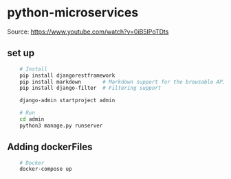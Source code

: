 # python-microservices

Source: <https://www.youtube.com/watch?v=0iB5IPoTDts>

## set up

```bash
    # Install
    pip install djangorestframework
    pip install markdown       # Markdown support for the browsable API.
    pip install django-filter  # Filtering support

    django-admin startproject admin

    # Run
    cd admin
    python3 manage.py runserver
```

## Adding dockerFiles

```bash
    # Docker
    docker-compose up
```